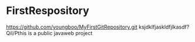 FirstRespository
================

https://github.com/youngboo/MyFirstGitRepository.git
ksjdklfjaskldfjlkasdf?QiI/Pthis is a public javaweb project
